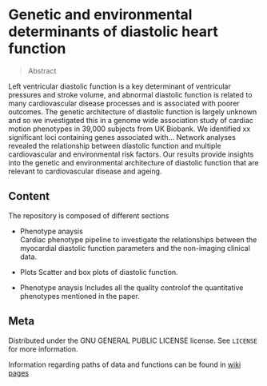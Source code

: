 # Genetic and environmental determinants of diastolic heart function

> Abstract

Left ventricular diastolic function is a key determinant of ventricular pressures and stroke volume, and abnormal diastolic function is related to many cardiovascular disease processes and is associated with poorer outcomes. The genetic architecture of diastolic function is largely unknown and so we investigated this in a genome wide association study of cardiac motion phenotypes in 39,000 subjects from UK Biobank. We identified xx significant loci containing genes associated with... Network analyses revealed the relationship between diastolic function and multiple cardiovascular and environmental risk factors. Our results provide insights into the genetic and environmental architecture of diastolic function that are relevant to cardiovascular disease and ageing.   



## Content

The repository is composed of different sections 
 
* Phenotype anaysis   
Cardiac phenotype pipeline to investigate the relationships between the myocardial diastolic function parameters and the non-imaging clinical data.

* Plots 
Scatter and box plots of diastolic function.

* Phenotype anaysis
Includes all the quality controlof the quantitative phenotypes mentioned in the paper.

## Meta

Distributed under the GNU GENERAL PUBLIC LICENSE license. See ``LICENSE`` for more information.

Information regarding paths of data and functions can be found in [wiki pages](https://github.com/ImperialCollegeLondon/cardiac-plotting-genetic/wiki/Diastolic-function)

